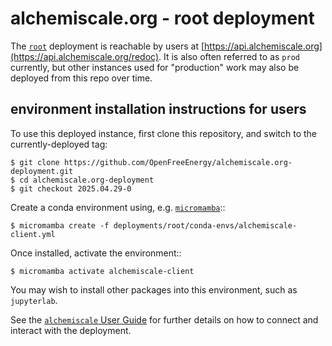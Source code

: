 # alchemiscale.org - root deployment

The [`root`](deployments/root) deployment is reachable by users at [https://api.alchemiscale.org](https://api.alchemiscale.org/redoc).
It is also often referred to as `prod` currently, but other instances used for "production" work may also be deployed from this repo over time.

## environment installation instructions for users

To use this deployed instance, first clone this repository, and switch to the currently-deployed tag:

    $ git clone https://github.com/OpenFreeEnergy/alchemiscale.org-deployment.git
    $ cd alchemiscale.org-deployment
    $ git checkout 2025.04.29-0

Create a conda environment using, e.g. [`micromamba`](https://github.com/mamba-org/micromamba-releases)::

    $ micromamba create -f deployments/root/conda-envs/alchemiscale-client.yml

Once installed, activate the environment::

    $ micromamba activate alchemiscale-client

You may wish to install other packages into this environment, such as `jupyterlab`.

See the [`alchemiscale` User Guide](https://docs.alchemiscale.org/en/latest/user_guide.html) for further details on how to connect and interact with the deployment.
